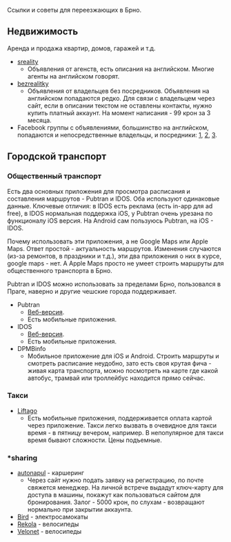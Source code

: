 Ссылки и советы для переезжающих в Брно. 

## Недвижимость
Аренда и продажа квартир, домов, гаражей и т.д. 

* [sreality](https://www.sreality.cz)
  * Объявления от агенств, есть описания на английском. Многие агенты на английском говорят. 
* [bezrealitky](https://www.bezrealitky.cz)
  * Объявления от владельцев без посредников. Объявления на английском попадаются редко. Для связи с владельцем через сайт, если в описании текстом не оставлены контакты, нужно купить платный аккаунт. На момент написания - 99 крон за 3 месяца. 
* Facebook группы с объявлениями, большинство на английском, попадаются и непосредственные владельцы, и посредники: [1](https://www.facebook.com/groups/flattorentinrno), [2](https://www.facebook.com/groups/271595216265053), [3](https://www.facebook.com/groups/MultilingualFlatsInBrno). 

## Городской транспорт
### Общественный транспорт
Есть два основных приложения для просмотра расписания и составления маршрутов - Pubtran и IDOS. Оба используют одинаковые данные. Ключевые отличия: в IDOS есть реклама (есть in-app для ad free), в IDOS нормальная поддержка iOS, у Pubtran очень урезана по функционалу iOS версия. На Android сам пользуюсь Pubtran, на iOS - IDOS. 

Почему использовать эти приложения, а не Google Maps или Apple Maps. Ответ простой - актуальность маршрутов. Изменения случаются (из-за ремонтов, в праздники и т.д.), эти два приложения о них в курсе, google maps - нет. А Apple Maps просто не умеет строить маршруты для общественного транспорта в Брно. 

Pubtran и IDOS можно использовать за пределами Брно, пользовался в Праге, наверно и другие чешские города поддерживает. 

* Pubtran
  * [Веб-версия](https://www.seznam.cz/jizdnirady/).
  * Есть мобильные приложения. 
* IDOS
  * [Веб-версия](https://jizdnirady.idnes.cz).
  * Есть мобильные приложения. 
* DPMBinfo
  * Мобильное приложение для iOS и Android. Строить маршруты и смотреть расписание неудобно, зато есть своя крутая фича - живая карта транспорта, можно посмотреть на карте где какой автобус, трамвай или троллейбус находится прямо сейчас. 

### Такси
* [Liftago](https://www.liftago.com/)
  * Есть мобильные приложения, поддерживается оплата картой через приложение. Такси легко вызвать в очевидное для такси время - в пятницу вечером, например. В непопулярное для такси время бывают сложности. Цены подъемные. 
 
### \*sharing
* [autonapul](https://www.autonapul.cz/en/) - каршеринг
  * Через сайт нужно подать заявку на регистрацию, по почте свяжется менеджер. На личной встрече выдадут ключ-карту для доступа в машины, покажут как пользоваться сайтом для бронирования. Залог - 5000 крон, по слухам - возвращают нормально при закрытии аккаунта. 
* [Bird](https://www.bird.co) - электросамокаты
* [Rekola](https://www.rekola.cz/en/) - велосипеды
* [Velonet](https://en.brno.velonet.cz/) - велосипеды
